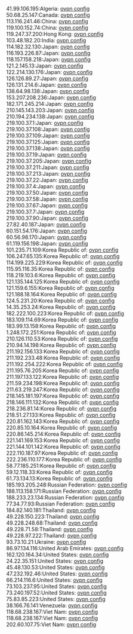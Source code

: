 41.99.106.195:Algeria: [ovpn config](vpn/41_99_106_195.ovpn)  
50.68.25.147:Canada: [ovpn config](vpn/50_68_25_147.ovpn)  
113.116.241.46:China: [ovpn config](vpn/113_116_241_46.ovpn)  
119.100.152.74:China: [ovpn config](vpn/119_100_152_74.ovpn)  
119.247.37.200:Hong Kong: [ovpn config](vpn/119_247_37_200.ovpn)  
103.48.182.20:India: [ovpn config](vpn/103_48_182_20.ovpn)  
114.182.32.130:Japan: [ovpn config](vpn/114_182_32_130.ovpn)  
116.193.226.87:Japan: [ovpn config](vpn/116_193_226_87.ovpn)  
118.157.158.218:Japan: [ovpn config](vpn/118_157_158_218.ovpn)  
121.2.145.13:Japan: [ovpn config](vpn/121_2_145_13.ovpn)  
122.214.130.176:Japan: [ovpn config](vpn/122_214_130_176.ovpn)  
126.126.89.27:Japan: [ovpn config](vpn/126_126_89_27.ovpn)  
126.131.214.6:Japan: [ovpn config](vpn/126_131_214_6.ovpn)  
138.64.98.138:Japan: [ovpn config](vpn/138_64_98_138.ovpn)  
153.207.208.236:Japan: [ovpn config](vpn/153_207_208_236.ovpn)  
182.171.245.214:Japan: [ovpn config](vpn/182_171_245_214.ovpn)  
210.145.143.203:Japan: [ovpn config](vpn/210_145_143_203.ovpn)  
210.194.234.138:Japan: [ovpn config](vpn/210_194_234_138.ovpn)  
219.100.37.1:Japan: [ovpn config](vpn/219_100_37_1.ovpn)  
219.100.37.108:Japan: [ovpn config](vpn/219_100_37_108.ovpn)  
219.100.37.109:Japan: [ovpn config](vpn/219_100_37_109.ovpn)  
219.100.37.125:Japan: [ovpn config](vpn/219_100_37_125.ovpn)  
219.100.37.138:Japan: [ovpn config](vpn/219_100_37_138.ovpn)  
219.100.37.19:Japan: [ovpn config](vpn/219_100_37_19.ovpn)  
219.100.37.205:Japan: [ovpn config](vpn/219_100_37_205.ovpn)  
219.100.37.211:Japan: [ovpn config](vpn/219_100_37_211.ovpn)  
219.100.37.213:Japan: [ovpn config](vpn/219_100_37_213.ovpn)  
219.100.37.22:Japan: [ovpn config](vpn/219_100_37_22.ovpn)  
219.100.37.4:Japan: [ovpn config](vpn/219_100_37_4.ovpn)  
219.100.37.50:Japan: [ovpn config](vpn/219_100_37_50.ovpn)  
219.100.37.58:Japan: [ovpn config](vpn/219_100_37_58.ovpn)  
219.100.37.67:Japan: [ovpn config](vpn/219_100_37_67.ovpn)  
219.100.37.7:Japan: [ovpn config](vpn/219_100_37_7.ovpn)  
219.100.37.90:Japan: [ovpn config](vpn/219_100_37_90.ovpn)  
27.82.40.187:Japan: [ovpn config](vpn/27_82_40_187.ovpn)  
60.151.54.176:Japan: [ovpn config](vpn/60_151_54_176.ovpn)  
60.56.98.170:Japan: [ovpn config](vpn/60_56_98_170.ovpn)  
61.119.156.198:Japan: [ovpn config](vpn/61_119_156_198.ovpn)  
101.235.71.109:Korea Republic of: [ovpn config](vpn/101_235_71_109.ovpn)  
106.247.65.135:Korea Republic of: [ovpn config](vpn/106_247_65_135.ovpn)  
114.199.225.229:Korea Republic of: [ovpn config](vpn/114_199_225_229.ovpn)  
115.95.116.35:Korea Republic of: [ovpn config](vpn/115_95_116_35.ovpn)  
118.219.103.6:Korea Republic of: [ovpn config](vpn/118_219_103_6.ovpn)  
121.135.144.125:Korea Republic of: [ovpn config](vpn/121_135_144_125.ovpn)  
121.159.6.155:Korea Republic of: [ovpn config](vpn/121_159_6_155.ovpn)  
121.188.18.164:Korea Republic of: [ovpn config](vpn/121_188_18_164.ovpn)  
124.5.231.20:Korea Republic of: [ovpn config](vpn/124_5_231_20.ovpn)  
14.35.253.24:Korea Republic of: [ovpn config](vpn/14_35_253_24.ovpn)  
182.222.100.223:Korea Republic of: [ovpn config](vpn/182_222_100_223.ovpn)  
183.109.114.69:Korea Republic of: [ovpn config](vpn/183_109_114_69.ovpn)  
183.99.13.158:Korea Republic of: [ovpn config](vpn/183_99_13_158.ovpn)  
1.248.172.251:Korea Republic of: [ovpn config](vpn/1_248_172_251.ovpn)  
210.126.110.53:Korea Republic of: [ovpn config](vpn/210_126_110_53.ovpn)  
210.94.14.198:Korea Republic of: [ovpn config](vpn/210_94_14_198.ovpn)  
211.192.156.133:Korea Republic of: [ovpn config](vpn/211_192_156_133.ovpn)  
211.192.233.48:Korea Republic of: [ovpn config](vpn/211_192_233_48.ovpn)  
211.192.254.222:Korea Republic of: [ovpn config](vpn/211_192_254_222.ovpn)  
211.195.76.205:Korea Republic of: [ovpn config](vpn/211_195_76_205.ovpn)  
211.197.133.122:Korea Republic of: [ovpn config](vpn/211_197_133_122.ovpn)  
211.59.234.198:Korea Republic of: [ovpn config](vpn/211_59_234_198.ovpn)  
211.63.219.247:Korea Republic of: [ovpn config](vpn/211_63_219_247.ovpn)  
218.145.181.197:Korea Republic of: [ovpn config](vpn/218_145_181_197.ovpn)  
218.146.111.132:Korea Republic of: [ovpn config](vpn/218_146_111_132.ovpn)  
218.236.81.14:Korea Republic of: [ovpn config](vpn/218_236_81_14.ovpn)  
218.51.27.133:Korea Republic of: [ovpn config](vpn/218_51_27_133.ovpn)  
220.81.162.143:Korea Republic of: [ovpn config](vpn/220_81_162_143.ovpn)  
220.85.10.164:Korea Republic of: [ovpn config](vpn/220_85_10_164.ovpn)  
220.86.145.214:Korea Republic of: [ovpn config](vpn/220_86_145_214.ovpn)  
221.141.169.153:Korea Republic of: [ovpn config](vpn/221_141_169_153.ovpn)  
221.144.101.142:Korea Republic of: [ovpn config](vpn/221_144_101_142.ovpn)  
222.110.187.97:Korea Republic of: [ovpn config](vpn/222_110_187_97.ovpn)  
222.236.110.177:Korea Republic of: [ovpn config](vpn/222_236_110_177.ovpn)  
58.77.185.251:Korea Republic of: [ovpn config](vpn/58_77_185_251.ovpn)  
59.12.118.33:Korea Republic of: [ovpn config](vpn/59_12_118_33.ovpn)  
61.73.134.13:Korea Republic of: [ovpn config](vpn/61_73_134_13.ovpn)  
185.193.205.248:Russian Federation: [ovpn config](vpn/185_193_205_248.ovpn)  
188.113.158.171:Russian Federation: [ovpn config](vpn/188_113_158_171.ovpn)  
188.233.23.134:Russian Federation: [ovpn config](vpn/188_233_23_134.ovpn)  
77.34.77.93:Russian Federation: [ovpn config](vpn/77_34_77_93.ovpn)  
184.82.140.181:Thailand: [ovpn config](vpn/184_82_140_181.ovpn)  
49.228.150.223:Thailand: [ovpn config](vpn/49_228_150_223.ovpn)  
49.228.248.68:Thailand: [ovpn config](vpn/49_228_248_68.ovpn)  
49.228.71.58:Thailand: [ovpn config](vpn/49_228_71_58.ovpn)  
49.228.97.222:Thailand: [ovpn config](vpn/49_228_97_222.ovpn)  
93.73.10.21:Ukraine: [ovpn config](vpn/93_73_10_21.ovpn)  
86.97.134.116:United Arab Emirates: [ovpn config](vpn/86_97_134_116.ovpn)  
162.120.164.34:United States: [ovpn config](vpn/162_120_164_34.ovpn)  
24.22.35.151:United States: [ovpn config](vpn/24_22_35_151.ovpn)  
45.48.130.53:United States: [ovpn config](vpn/45_48_130_53.ovpn)  
47.232.192.46:United States: [ovpn config](vpn/47_232_192_46.ovpn)  
66.214.116.6:United States: [ovpn config](vpn/66_214_116_6.ovpn)  
73.103.237.95:United States: [ovpn config](vpn/73_103_237_95.ovpn)  
73.240.197.52:United States: [ovpn config](vpn/73_240_197_52.ovpn)  
75.83.85.223:United States: [ovpn config](vpn/75_83_85_223.ovpn)  
38.166.76.141:Venezuela: [ovpn config](vpn/38_166_76_141.ovpn)  
118.68.238.167:Viet Nam: [ovpn config](vpn/118_68_238_167.ovpn)  
118.68.238.167:Viet Nam: [ovpn config](vpn/118_68_238_167.ovpn)  
202.60.107.75:Viet Nam: [ovpn config](vpn/202_60_107_75.ovpn)  
